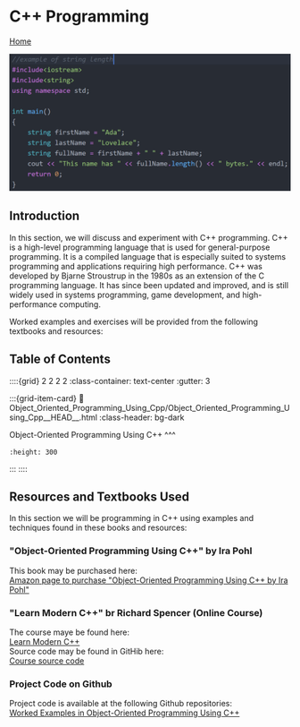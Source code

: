 # C++ Programming

[Home](https://www.mkdynamics.net)

![CPP_code](images/CPP_Logo.png)

## Introduction
In this section, we will discuss and experiment with C++ programming. C++ is a high-level programming language that is used for general-purpose programming. It is a compiled language that is especially suited to systems programming and applications requiring high performance. C++ was developed by Bjarne Stroustrup in the 1980s as an extension of the C programming language. It has since been updated and improved, and is still widely used in systems programming, game development, and high-performance computing.

Worked examples and exercises will be provided from the following textbooks and resources: <br>

## Table of Contents

::::{grid} 2 2 2 2
:class-container: text-center
:gutter: 3

:::{grid-item-card}
:link: Object_Oriented_Programming_Using_Cpp/Object_Oriented_Programming_Using_Cpp__HEAD__.html
:class-header: bg-dark

Object-Oriented Programming Using C++
^^^
```{image} images/oop_using_cpp.jpg
:height: 300
```
:::
::::

## Resources and Textbooks Used

In this section we will be programming in C++ using examples and techniques found in these books and resources: <br>

### "Object-Oriented Programming Using C++" by Ira Pohl
This book may be purchased here: <br>
[Amazon page to purchase "Object-Oriented Programming Using C++ by Ira Pohl"](https://www.amazon.com/Object-Oriented-Programming-Using-C-2nd/dp/0201895501/ref=sr_1_4?crid=3F67JR9WX9E2K&keywords=object+oriented+programming+using+c%2B%2B&qid=1667165033&qu=eyJxc2MiOiIwLjAwIiwicXNhIjoiMC4wMCIsInFzcCI6IjAuMDAifQ%3D%3D&sprefix=object+oriented+programming+using+c%2B%2Caps%2C420&sr=8-4)

### "Learn Modern C++" br Richard Spencer (Online Course)
The course maye be found here: <br>
[Learn Modern C++](https://learnmoderncpp.com/) <br>
Source code may be found in GitHib here: <br>
[Course source code](https://github.com/cpp-tutor/learnmoderncpp-tutorial)

### Project Code on Github

Project code is available at the following Github repositories:<br>
[Worked Examples in Object-Oriented Programming Using C++](https://github.com/markkhusid/Object_Oriented_Programming_Using_Cpp)
                            